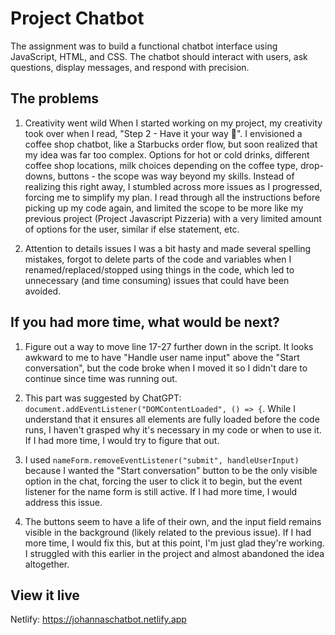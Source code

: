# Project Chatbot

The assignment was to build a functional chatbot interface using JavaScript, HTML, and CSS. The chatbot should interact with users, ask questions, display messages, and respond with precision. 

## The problems

1. Creativity went wild 
When I started working on my project, my creativity took over when I read, "Step 2 - Have it your way 👋". I envisioned a coffee shop chatbot, like a Starbucks order flow, but soon realized that my idea was far too complex. Options for hot or cold drinks, different coffee shop locations, milk choices depending on the coffee type, drop-downs, buttons - the scope was way beyond my skills. Instead of realizing this right away, I stumbled across more issues as I progressed, forcing me to simplify my plan. I read through all the instructions before picking up my code again, and limited the scope to be more like my previous project (Project Javascript Pizzeria) with a very limited amount of options for the user, similar if else statement, etc. 

2. Attention to details issues
I was a bit hasty and made several spelling mistakes, forgot to delete parts of the code and variables when I renamed/replaced/stopped using things in the code, which led to unnecessary (and time consuming) issues that could have been avoided. 

## If you had more time, what would be next?

1. Figure out a way to move line 17-27 further down in the script. It looks awkward to me to have "Handle user name input" above the "Start conversation", but the code broke when I moved it so I didn't dare to continue since time was running out. 

2. This part was suggested by ChatGPT: `document.addEventListener("DOMContentLoaded", () => {`. While I understand that it ensures all elements are fully loaded before the code runs, I haven't grasped why it's necessary in my code or when to use it. If I had more time, I would try to figure that out. 

3. I used `nameForm.removeEventListener("submit", handleUserInput)` because I wanted the "Start conversation" button to be the only visible option in the chat, forcing the user to click it to begin, but the event listener for the name form is still active. If I had more time, I would address this issue. 

4. The buttons seem to have a life of their own, and the input field remains visible in the background (likely related to the previous issue). If I had more time, I would fix this, but at this point, I'm just glad they're working. I struggled with this earlier in the project and almost abandoned the idea altogether.

## View it live

Netlify: https://johannaschatbot.netlify.app

